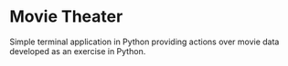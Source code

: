 # Movie Theater

Simple terminal application in Python providing actions over movie data developed as an exercise in Python.
